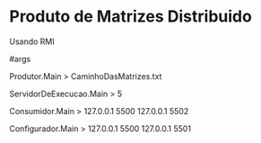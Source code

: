 # Produto de Matrizes Distribuido

Usando RMI

#args

Produtor.Main > CaminhoDasMatrizes.txt

ServidorDeExecucao.Main > 5

Consumidor.Main > 127.0.0.1 5500 127.0.0.1 5502

Configurador.Main > 127.0.0.1 5500 127.0.0.1 5501
